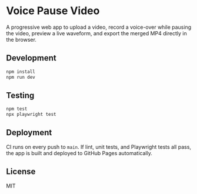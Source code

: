 # Voice Pause Video

A progressive web app to upload a video, record a voice-over while pausing the video, preview a live waveform, and export the merged MP4 directly in the browser.

## Development

```bash
npm install
npm run dev
```

## Testing

```bash
npm test
npx playwright test
```

## Deployment

CI runs on every push to `main`. If lint, unit tests, and Playwright tests all pass, the app is built and deployed to GitHub Pages automatically.

## License

MIT
